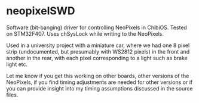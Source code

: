 # neopixelSWD
Software (bit-banging) driver for controlling NeoPixels in ChibiOS. Tested on STM32F407. Uses chSysLock while writing to the NeoPixels. 

Used in a university project with a miniature car, where we had one 8 pixel strip (undocumented, but presumably with WS2812 pixels)  in the front and another in the rear, with each pixel corresponding to a light such as brake light etc.

Let me know if you get this working on other boards, other versions of the NeoPixels, if you find timing adjustments are needed for other versions or if you can provide insight into my timing assumptions discussed in the source files.
